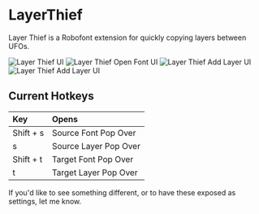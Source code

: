 # LayerThief
 Layer Thief is a Robofont extension for quickly copying layers between UFOs.

![Layer Thief UI](https://github.com/rdmcmurray/layer-thief/resources/lt-screenshot-01.jpg)
![Layer Thief Open Font UI](https://github.com/rdmcmurray/layer-thief/resources/lt-screenshot-02.jpg)
![Layer Thief Add Layer UI](https://github.com/rdmcmurray/layer-thief/resources/lt-screenshot-03.jpg)
![Layer Thief Add Layer UI](https://github.com/rdmcmurray/layer-thief/resources/lt-screenshot-04.jpg)

## Current Hotkeys
| Key | Opens |
|:-|:-|
| Shift + s | Source Font Pop Over |
| s | Source Layer Pop Over |
| Shift + t | Target Font Pop Over |
| t | Target Layer Pop Over |

If you'd like to see something different, or to have these exposed as settings, let me know.